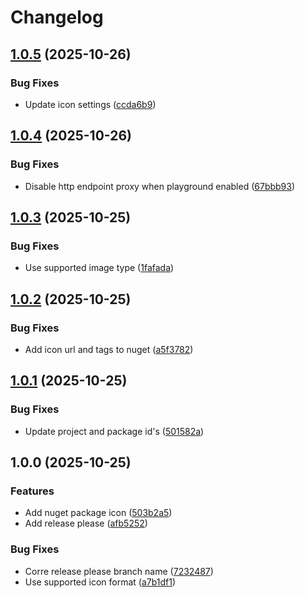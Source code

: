 # Changelog

## [1.0.5](https://github.com/maxs-rose/Aspire-OpenFGA/compare/v1.0.4...v1.0.5) (2025-10-26)


### Bug Fixes

* Update icon settings ([ccda6b9](https://github.com/maxs-rose/Aspire-OpenFGA/commit/ccda6b9418e37738f773be60cd5a9f4b9bfb8f3e))

## [1.0.4](https://github.com/maxs-rose/Aspire-OpenFGA/compare/v1.0.3...v1.0.4) (2025-10-26)


### Bug Fixes

* Disable http endpoint proxy when playground enabled ([67bbb93](https://github.com/maxs-rose/Aspire-OpenFGA/commit/67bbb9309cf8a4ed9edaa9ce34f50fe753af60e4))

## [1.0.3](https://github.com/maxs-rose/Aspire-OpenFGA/compare/v1.0.2...v1.0.3) (2025-10-25)


### Bug Fixes

* Use supported image type ([1fafada](https://github.com/maxs-rose/Aspire-OpenFGA/commit/1fafadacb84747ce8131986ec1b72a3ea7c90f37))

## [1.0.2](https://github.com/maxs-rose/Aspire-OpenFGA/compare/v1.0.1...v1.0.2) (2025-10-25)


### Bug Fixes

* Add icon url and tags to nuget ([a5f3782](https://github.com/maxs-rose/Aspire-OpenFGA/commit/a5f3782b27a4a6a628ad8bea431543b58673117f))

## [1.0.1](https://github.com/maxs-rose/Aspire-OpenFGA/compare/v1.0.0...v1.0.1) (2025-10-25)


### Bug Fixes

* Update project and package id's ([501582a](https://github.com/maxs-rose/Aspire-OpenFGA/commit/501582a4372d1904a691e21fa1b8ce02c8f37ec4))

## 1.0.0 (2025-10-25)


### Features

* Add nuget package icon ([503b2a5](https://github.com/maxs-rose/Aspire-OpenFGA/commit/503b2a555aa2d4f7be81effba125be66b123307e))
* Add release please ([afb5252](https://github.com/maxs-rose/Aspire-OpenFGA/commit/afb525210be4c0e18305a0034eda78d095ac8df3))


### Bug Fixes

* Corre release please branch name ([7232487](https://github.com/maxs-rose/Aspire-OpenFGA/commit/723248712a6a0e27868e2d3fd07b2436ea5d2ac9))
* Use supported icon format ([a7b1df1](https://github.com/maxs-rose/Aspire-OpenFGA/commit/a7b1df10678460bca6249267dc918890db6cd5c6))
